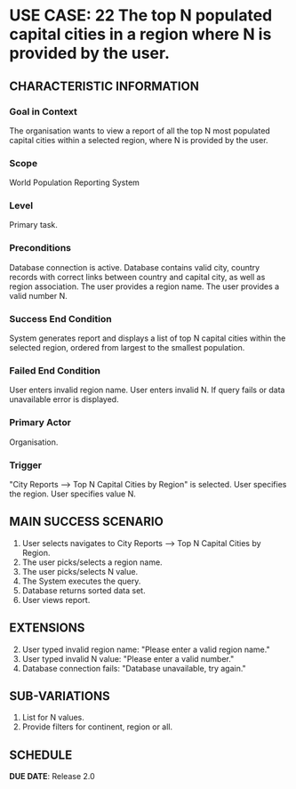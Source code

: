 # USE CASE: 22 The top N populated capital cities in a region where N is provided by the user.

## CHARACTERISTIC INFORMATION

### Goal in Context

The organisation wants to view a report of all the top N most populated capital cities within a selected region, where N is provided by the user.

### Scope

World Population Reporting System

### Level

Primary task.

### Preconditions

Database connection is active.
Database contains valid city, country records with correct links between country and capital city, as well as region association.
The user provides a region name.
The user provides a valid number N.

### Success End Condition

System generates report and displays a list of top N capital cities within the selected region, ordered from largest to the smallest population.

### Failed End Condition

User enters invalid region name.
User enters invalid N.
If query fails or data unavailable error is displayed.

### Primary Actor

Organisation.

### Trigger

"City Reports --> Top N Capital Cities by Region" is selected.
User specifies the region.
User specifies value N.

## MAIN SUCCESS SCENARIO

1. User selects navigates to City Reports --> Top N Capital Cities by Region.
2. The user picks/selects a region name.
3. The user picks/selects N value.
4. The System executes the query.
5. Database returns sorted data set.
6. User views report.

## EXTENSIONS

2. User typed invalid region name: "Please enter a valid region name."
3. User typed invalid N value: "Please enter a valid number."
4. Database connection fails: "Database unavailable, try again."

## SUB-VARIATIONS

1. List for N values.
2. Provide filters for continent, region or all.

## SCHEDULE

**DUE DATE**: Release 2.0
